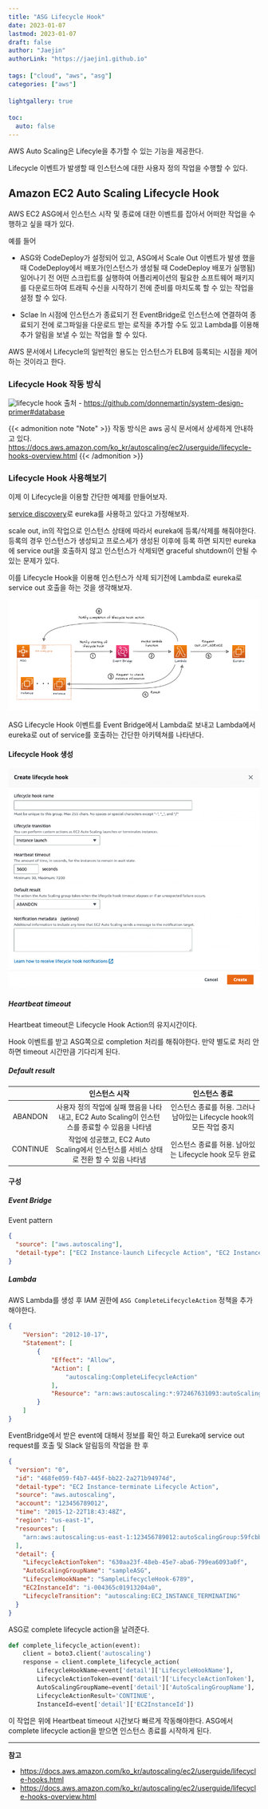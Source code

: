 ```yaml
---
title: "ASG Lifecycle Hook"
date: 2023-01-07
lastmod: 2023-01-07
draft: false
author: "Jaejin"
authorLink: "https://jaejin1.github.io"

tags: ["cloud", "aws", "asg"]
categories: ["aws"]

lightgallery: true

toc:
  auto: false
---
```


AWS Auto Scaling은 Lifecyle을 추가할 수 있는 기능을 제공한다.

Lifecycle 이벤트가 발생할 때 인스턴스에 대한 사용자 정의 작업을 수행할 수 있다.

<!--more-->

## Amazon EC2 Auto Scaling Lifecycle Hook

AWS EC2 ASG에서 인스턴스 시작 및 종료에 대한 이벤트를 잡아서 어떠한 작업을 수행하고 싶을 때가 있다.

예를 들어 

* ASG와 CodeDeploy가 설정되어 있고, ASG에서 Scale Out 이벤트가 발생 했을 때 CodeDeploy에서 배포가(인스턴스가 생성될 때 CodeDeploy 배포가 실행됨) 일어나기 전 어떤 스크립트를 실행하여 어플리케이션의 필요한 소프트웨어 패키지를 다운로드하여 트래픽 수신을 시작하기 전에 준비를 마치도록 할 수 있는 작업을 설정 할 수 있다.

* Sclae In 시점에 인스턴스가 종료되기 전 EventBridge로 인스턴스에 연결하여 종료되기 전에 로그파일을 다운로드 받는 로직을 추가할 수도 있고 Lambda를 이용해 추가 알림을 보낼 수 있는 작업을 할 수 있다.

AWS 문서에서 Lifecycle의 일반적인 용도는 인스턴스가 ELB에 등록되는 시점을 제어하는 것이라고 한다.

### Lifecycle Hook 작동 방식

![lifecycle hook](https://docs.aws.amazon.com/ko_kr/autoscaling/ec2/userguide/images/lifecycle_hooks.png  "lifecycle hook")
출처 - https://github.com/donnemartin/system-design-primer#database

{{< admonition note "Note" >}}
작동 방식은 aws 공식 문서에서 상세하게 안내하고 있다.
https://docs.aws.amazon.com/ko_kr/autoscaling/ec2/userguide/lifecycle-hooks-overview.html
{{< /admonition >}}

### Lifecycle Hook 사용해보기

이제 이 Lifecycle을 이용할 간단한 예제를 만들어보자.

[service discovery](https://jaejin1.github.io/service-discovery-pattern/)로 eureka를 사용하고 있다고 가정해보자. 

scale out, in의 작업으로 인스턴스 상태에 따라서 eureka에 등록/삭제를 해줘야한다. 등록의 경우 인스턴스가 생성되고 프로스세가 생성된 이후에 등록 하면 되지만 eureka에 service out을 호출하지 않고 인스턴스가 삭제되면 graceful shutdown이 안될 수 있는 문제가 있다.

이를 Lifecycle Hook을 이용해 인스턴스가 삭제 되기전에 Lambda로 eureka로 service out 호출을 하는 것을 생각해보자.

![example](example.png "lifecycle hook")

ASG Lifecycle Hook 이벤트를 Event Bridge에서 Lambda로 보내고 Lambda에서 eureka로 out of service를 호출하는 간단한 아키텍쳐를 나타낸다.

#### Lifecycle Hook 생성

![create lifecycle](create-lifecycle.png "create lifecycle")

##### Heartbeat timeout

Heartbeat timeout은 Lifecycle Hook Action의 유지시간이다. 

Hook 이벤트를 받고 ASG쪽으로 completion 처리를 해줘야한다. 만약 별도로 처리 안하면 timeout 시간만큼 기다리게 된다.

##### Default result


|  | 인스턴스 시작 | 인스턴스 종료 |
|:---:|:---:|:---:|
| ABANDON | 사용자 정의 작업에 실패 했음을 나타내고, EC2 Auto Scaling이 인스턴스를 종료할 수 있음을 나타냄 | 인스턴스 종료를 허용. 그러나 남아있는 Lifecycle hook의 모든 작업 중지 |
| CONTINUE | 작업에 성공했고, EC2 Auto Scaling에서 인스턴스를 서비스 상태로 전환 할 수 있음 나타냄 | 인스턴스 종료를 허용. 남아있는 Lifecycle hook 모두 완료 |

#### 구성

##### Event Bridge

Event pattern 

```json
{
  "source": ["aws.autoscaling"],
  "detail-type": ["EC2 Instance-launch Lifecycle Action", "EC2 Instance-terminate Lifecycle Action"]
}
```

##### Lambda

AWS Lambda를 생성 후 IAM 권한에 `ASG CompleteLifecycleAction` 정책을 추가 해야한다.

```json
{
    "Version": "2012-10-17",
    "Statement": [
        {
            "Effect": "Allow",
            "Action": [
                "autoscaling:CompleteLifecycleAction"
            ],
            "Resource": "arn:aws:autoscaling:*:972467631093:autoScalingGroup:*:autoScalingGroupName/*"
        }
    ]
}
```

EventBridge에서 받은 event에 대해서 정보를 확인 하고 Eureka에 service out request를 호출 및 Slack 알림등의 작업을 한 후 

```json
{
  "version": "0",
  "id": "468fe059-f4b7-445f-bb22-2a271b94974d",
  "detail-type": "EC2 Instance-terminate Lifecycle Action",
  "source": "aws.autoscaling",
  "account": "123456789012",
  "time": "2015-12-22T18:43:48Z",
  "region": "us-east-1",
  "resources": [
    "arn:aws:autoscaling:us-east-1:123456789012:autoScalingGroup:59fcbb81-bd02-485d-80ce-563ef5b237bf:autoScalingGroupName/sampleASG"
  ],
  "detail": {
    "LifecycleActionToken": "630aa23f-48eb-45e7-aba6-799ea6093a0f",
    "AutoScalingGroupName": "sampleASG",
    "LifecycleHookName": "SampleLifecycleHook-6789",
    "EC2InstanceId": "i-004365c01913204a0",
    "LifecycleTransition": "autoscaling:EC2_INSTANCE_TERMINATING"
  }
}
```

ASG로 complete lifecycle action을 날려준다.

```python
def complete_lifecycle_action(event):
    client = boto3.client('autoscaling')
    response = client.complete_lifecycle_action(
        LifecycleHookName=event['detail']['LifecycleHookName'],
        LifecycleActionToken=event['detail']['LifecycleActionToken'],
        AutoScalingGroupName=event['detail']['AutoScalingGroupName'],
        LifecycleActionResult='CONTINUE',
        InstanceId=event['detail']['EC2InstanceId'])
```

이 작업은 위에 Heartbeat timeout 시간보다 빠르게 작동해야한다. 
ASG에서 complete lifecycle action을 받으면 인스턴스 종료를 시작하게 된다.

---

**참고**

* https://docs.aws.amazon.com/ko_kr/autoscaling/ec2/userguide/lifecycle-hooks.html
* https://docs.aws.amazon.com/ko_kr/autoscaling/ec2/userguide/lifecycle-hooks-overview.html